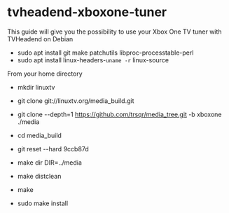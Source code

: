 # tvheadend-xboxone-tuner
This guide will give you the possibility to use your Xbox One TV tuner with TVHeadend on Debian

- sudo apt install git make patchutils libproc-processtable-perl
- sudo apt install linux-headers-`uname -r` linux-source

From your home directory

- mkdir linuxtv
- git clone git://linuxtv.org/media_build.git
- git clone --depth=1 https://github.com/trsqr/media_tree.git -b xboxone ./media
- cd media_build
- git reset --hard 9ccb87d
- make dir DIR=../media
- make distclean
- make

- sudo make install
